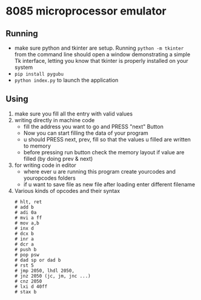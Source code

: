 # 8085 microprocessor emulator

## Running

-   make sure python and tkinter are setup. Running `python -m tkinter` from the command line should open a window demonstrating a simple Tk interface, letting you know that tkinter is properly installed on your system
-   `pip install pygubu`
-   `python index.py` to launch the application

## Using

1. make sure you fill all the entry with valid values
2. writing directly in machine code
    - fill the address you want to go and PRESS "next" Button
    - Now you can start filling the data of your program
    - u should PRESS next, prev, fill so that the values u filled are written to memory
    - before pressing run button check the memory layout if value are filled (by doing prev & next)
3. for writing code in editor
    - where ever u are running this program create yourcodes and youropcodes folders
    - if u want to save file as new file after loading enter different filename
4. Various kinds of opcodes and their syntax
    ```
    # hlt, ret
    # add b
    # adi 0a
    # mvi a ff
    # mov a,b
    # inx d
    # dcx b
    # inr a
    # dcr a
    # push b
    # pop psw
    # dad sp or dad b
    # rst 5
    # jmp 2050, lhdl 2050,
    # jnz 2050 (jc, jm, jnc ...)
    # cnz 2050
    # lxi d 40ff
    # stax b
    ```
